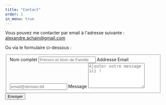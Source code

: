 ```yaml
---
title: "Contact"
order: 1
in_menu: true
---
```

Vous pouvez me contacter par email à l'adresse suivante : [alexandre.achain@gmail.com](mailto:alexandre.achain@gmail.com)

Ou via le formulaire ci-dessous :
<form id="fs-frm" name="simple-contact-form" accept-charset="utf-8" action="https://formspree.io/f/{form_id}" method="post">
  <fieldset id="fs-frm-inputs">
    <label for="full-name">Nom complet</label>
    <input type="text" name="name" id="full-name" placeholder="Prénom et Nom de Famille" required="true">
    <label for="email-address">Addresse Email</label>
    <input type="email" name="_replyto" id="email-address" placeholder="email@domain.tld" required="true">
    <label for="message">Message</label>
    <textarea rows="5" name="message" id="message" placeholder="Ajouter votre message ici !" required="true"></textarea>
    <input type="hidden" name="_subject" id="email-subject" value="Contact Form Submission">
  </fieldset>
  <input type="submit" value="Envoyer">
</form> 